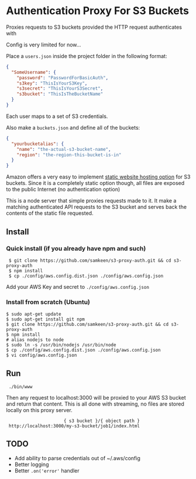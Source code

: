 # Authentication Proxy For S3 Buckets

Proxies requests to S3 buckets provided the HTTP request authenticates with

Config is very limited for now...

Place a `users.json` inside the project folder in the following format:

```json
{
  "SomeUsername": {
    "password": "PasswordForBasicAuth",
    "s3key": "ThisIsYourS3Key",
    "s3secret": "ThisIsYourS3Secret",
    "s3bucket": "ThisIsTheBucketName"
  }
}
```

Each user maps to a set of S3 credentials.

Also make a `buckets.json` and define all of the buckets:

```json
{
  "yourbucketalias": {
    "name": "the-actual-s3-bucket-name",
    "region": "the-region-this-bucket-is-in"
  }
}
```









Amazon offers a very easy to implement [static website hosting option](http://docs.aws.amazon.com/AmazonS3/latest/dev/WebsiteHosting.html)
for S3 buckets. Since it is a completely static option though, all files are exposed to the public Internet (no authentication option)

This is a node server that simple proxies requests made to it.  It make a matching authenticated API requests to the S3 bucket and serves back the contents of the static file requested.

## Install

### Quick install (if you already have npm and such)

     $ git clone https://github.com/samkeen/s3-proxy-auth.git && cd s3-proxy-auth
     $ npm install
     $ cp ./config/aws.config.dist.json ./config/aws.config.json

Add your AWS Key and secret to `./config/aws.config.json`

### Install from scratch (Ubuntu)

    $ sudo apt-get update
    $ sudo apt-get install git npm
    $ git clone https://github.com/samkeen/s3-proxy-auth.git && cd s3-proxy-auth
    $ npm install
    # alias nodejs to node
    $ sudo ln -s /usr/bin/nodejs /usr/bin/node
    $ cp ./config/aws.config.dist.json ./config/aws.config.json
    $ vi config/aws.config.json


## Run

     ./bin/www

Then any request to localhost:3000 will be proxied to your AWS S3 bucket and return that content.  This is all done
with streaming, no files are stored locally on this proxy server.

                          { s3 bucket }/{ object path }
     http://localhost:3000/my-s3-bucket/job1/index.html

## TODO

- Add ability to parse credentials out of ~/.aws/config
- Better logging
- Better `.on('error'` handler
